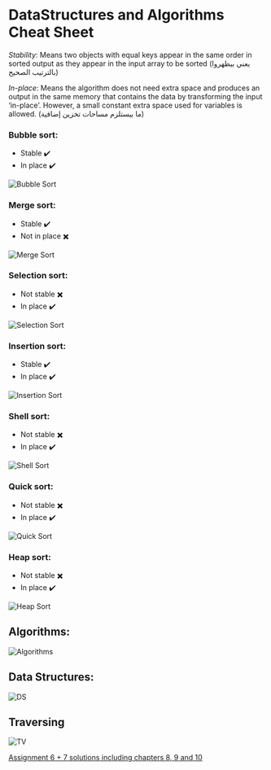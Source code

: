 # DataStructures and Algorithms Cheat Sheet

*Stability*: Means two objects with equal keys appear in the same order in sorted output as they appear in the input array to be sorted (يعني بيظهروا بالترتيب الصحيح)

*In-place*: Means the algorithm does not need extra space and produces an output in the same memory that contains the data by transforming the input ‘in-place’. However, a small constant extra space used for variables is allowed. (ما بيستلزم مساحات تخزين إضافية)


### Bubble sort:
- Stable :heavy_check_mark:
- In place :heavy_check_mark:

 ![Bubble Sort](https://upload.wikimedia.org/wikipedia/commons/c/c8/Bubble-sort-example-300px.gif)



### Merge sort:
- Stable :heavy_check_mark:
- Not in place :heavy_multiplication_x:

 ![Merge Sort](https://upload.wikimedia.org/wikipedia/commons/thumb/c/cc/Merge-sort-example-300px.gif/220px-Merge-sort-example-300px.gif)

### Selection sort:
- Not stable :heavy_multiplication_x:
- In place :heavy_check_mark:

 ![Selection Sort](https://upload.wikimedia.org/wikipedia/commons/9/94/Selection-Sort-Animation.gif)


### Insertion sort:
- Stable :heavy_check_mark:
- In place :heavy_check_mark:

 ![Insertion Sort](https://upload.wikimedia.org/wikipedia/commons/0/0f/Insertion-sort-example-300px.gif)

### Shell sort:
- Not stable :heavy_multiplication_x:
- In place :heavy_check_mark:

 ![Shell Sort](https://i.makeagif.com/media/8-25-2016/mKGEkd.gif)


### Quick sort:
- Not stable :heavy_multiplication_x:
- In place :heavy_check_mark:

 ![Quick Sort](https://upload.wikimedia.org/wikipedia/commons/9/9c/Quicksort-example.gif)
 
### Heap sort:
- Not stable :heavy_multiplication_x:
- In place :heavy_check_mark:

 ![Heap Sort](https://upload.wikimedia.org/wikipedia/commons/f/fe/Heap_sort_example.gif)
 
## Algorithms:

![Algorithms](https://i.imgur.com/mY6dtgB.png)


## Data Structures:

![DS](https://i.imgur.com/6aUsOaW.png)

## Traversing

![TV](https://i.imgur.com/JOpkDXA.png)

[Assignment 6 + 7 solutions including chapters 8, 9 and 10](https://drive.google.com/open?id=1SEr0y0Fm8HKcmdhE4HsarjZ7BHLlI9C-)
